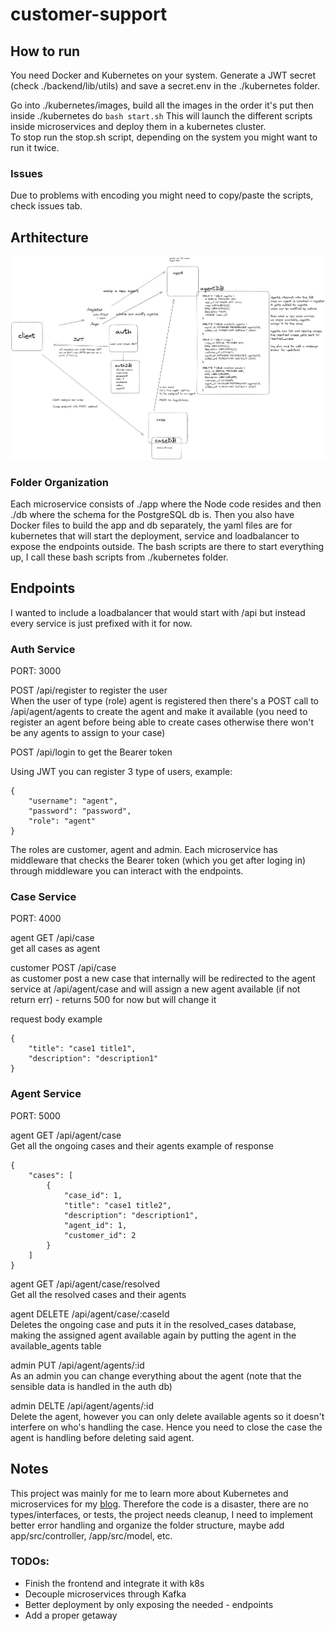 # customer-support
## How to run  
You need Docker and Kubernetes on your system. 
Generate a JWT secret (check ./backend/lib/utils) and save a secret.env in the ./kubernetes folder.  

Go into ./kubernetes/images, build all the images in the order it's put then inside ./kubernetes do `bash start.sh`
This will launch the different scripts inside microservices and deploy them in a kubernetes cluster.  
To stop run the stop.sh script, depending on the system you might want to run it twice.  

### Issues  
Due to problems with encoding you might need to copy/paste the scripts, check issues tab.

## Arthitecture 
![architecture diagram](architecture.png "Arhitecture")

### Folder Organization
Each microservice consists of ./app where the Node code resides and then ./db where the schema for the PostgreSQL db is. Then you also have Docker files to build the app and db separately, the yaml files are for kubernetes that will start the deployment, service and loadbalancer to expose the endpoints outside. The bash scripts are there to start everything up, I call these bash scripts from ./kubernetes folder.  

## Endpoints  
I wanted to include a loadbalancer that would start with /api but instead every service is just prefixed with it for now.
### Auth Service 
PORT: 3000  

POST /api/register to register the user  
When the user of type (role) agent is registered then there's a POST call to /api/agent/agents to create the agent and make it available (you need to register an agent before being able to create cases otherwise there won't be any agents to assign to your case)

POST /api/login to get the Bearer token  

Using JWT you can register 3 type of users, example:
```
{
    "username": "agent",
    "password": "password",
    "role": "agent"
}
```
The roles are customer, agent and admin. Each microservice has middleware that checks the Bearer token (which you get after loging in) through middleware you can interact with the endpoints.  

### Case Service
PORT: 4000  

agent GET /api/case  
get all cases as agent  

customer POST /api/case  
as customer post a new case that internally will be redirected to the agent service at /api/agent/case and will assign a new agent available (if not return err) - returns 500 for now but will change it  

request body example
```
{
    "title": "case1 title1",
    "description": "description1"
}
```

### Agent Service
PORT: 5000

agent GET /api/agent/case  
Get all the ongoing cases and their agents 
example of response  
```
{
    "cases": [
        {
            "case_id": 1,
            "title": "case1 title2",
            "description": "description1",
            "agent_id": 1,
            "customer_id": 2
        }
    ]
}
```

agent GET /api/agent/case/resolved  
Get all the resolved cases and their agents

agent DELETE /api/agent/case/:caseId  
Deletes the ongoing case and puts it in the resolved_cases database, making the assigned agent available again by putting the agent in the available_agents table  

admin PUT /api/agent/agents/:id  
As an admin you can change everything about the agent (note that the sensible data is handled in the auth db)  

admin DELTE /api/agent/agents/:id  
Delete the agent, however you can only delete available agents so it doesn't interfere on who's handling the case. Hence you need to close the case the agent is handling before deleting said agent.  

## Notes  
This project was mainly for me to learn more about Kubernetes and microservices for my [blog](https://bognov.tech/). Therefore the code is a disaster, there are no types/interfaces, or tests, the project needs cleanup, I need to implement better error handling and organize the folder structure, maybe add app/src/controller, /app/src/model, etc.  

### TODOs:
- Finish the frontend  and integrate it with k8s
- Decouple microservices through Kafka  
- Better deployment by only exposing the needed - endpoints  
- Add a proper getaway  